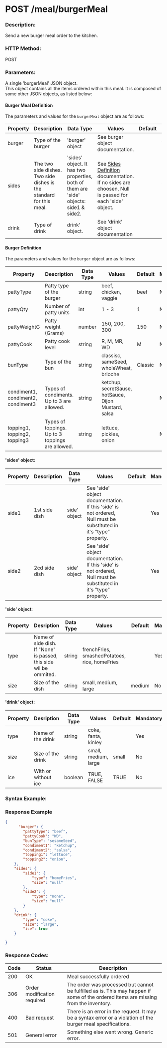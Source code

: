 # POST /meal/burgerMeal

### Description:
Send a new burger meal order to the kitchen.

### HTTP Method:
POST

### Parameters:
A single 'burgerMeal' JSON object.  
This object contains all the items ordered within this meal. It is composed of some other JSON objects, as listed below:

#### Burger Meal Definition

The parameters and values for the `burgerMeal` object are as follows:

| Property | Description | Data Type | Values | Default | Mandatory |
|---|---|---|---|---|---|
| burger | Type of the burger | 'burger' object | See burger object documentation. |   | Yes |
| sides | The two side dishes.   Two side dishes is the standard for this meal. | 'sides' object. It has two properties, both of them are 'side' objects:  side1 & side2. | See [Sides Definition](#sides-definition) documentation. If no sides are choosen, Null is passed for each 'side'   object. |  | Yes |
| drink | Type of drink | drink' object. | See 'drink' object documentation |   | No |

#### Burger Definition

The parameters and values for the `burger` object are as follows:


| Property | Description | Data Type | Values | Default | Mandatory |
|---|---|---|---|---|---|
| pattyType | Patty type of the   burger | string | beef, chicken, vaggie | beef | No |
| pattyQty | Number of patty units | int | 1 - 3 | 1 | No |
| pattyWeightG | Patty weight (Grams) | number | 150, 200, 300 | 150 | No |
| pattyCook | Patty cook level | string | R, M, MR, WD | M | No |
| bunType | Type of the bun | string | classisc,  sameSeed, wholeWheat, brioche | Classic | No |
| condiment1,   condiment2, condiment3 | Types of  condiments. Up to 3  are allowed. | string | ketchup, secretSause,   hotSauce, Dijon Mustard, salsa |  | No |
| topping1,   topping2, topping3 | Types of toppings. Up to 3   toppings are allowed. | string | lettuce, pickles, onion |  | NO |

#### 'sides' object:

| Property | Description | Data   Type | Values | Default | Mandatory |
|---|---|---|---|---|---|
| side1 | 1st side dish | side' object | See 'side' object   documentation. If this 'side' is not ordered, Null must be substituted in   it's "type" property. |  | Yes |
| side2 | 2cd side dish | side' object | See 'side'   object documentation. If this 'side' is not ordered, Null must be substituted   in it's "type" property. |  | Yes |

#### 'side' object:

| Property | Desription | Data Type | Values | Default | Mandatory |
|---|---|---|---|---|---|
| type | Name of side dish. If   "None" is passed, this side wil be ommited. | string | frenchFries,   smashedPotatoes, rice, homeFries |  | Yes |
| size | Size of the dish | string | small, medium, large | medium | No |

#### 'drink' object:

| Property | Desription | Data Type | Values | Default | Mandatory |
|---|---|---|---|---|---|
| type | Name of the drink | string | coke, fanta, kinley |  | Yes |
| size | Size of the drink | string | small, medium, large | small | No |
| ice | With or without ice | boolean | TRUE, FALSE | TRUE | No |


### Syntax Example:
### Response Example

``` JSON
{
	  "burger": {
		"pattyType": "beef",		
		"pattyCook": "WD",
		"bunType": "sesameSeed",
		"condiment1": "ketchup",
		"condiment2": "salsa",
		"topping1": "lettuce",
		"topping2": "onion",		
	},
	"sides": {
		"side1": {
			"type": "homeFries",
			"size": "null"
		},
		"side2": {
			"type": "none",
			"size": "null"
		}
	},
	"drink": {
		"type": "coke",
		"size": "large",
		"ice": true
	}

}
```

### Response Codes:

| **Code** | **Status** | **Description** |
|---|---|---|
| 200 | OK | Meal successfully ordered  |
| 306 | Order modification required | The order was processed but cannot  be fulfilled as is. This may happen if some of the ordered items are missing from the inventory. |
| 400 | Bad request | There is an error in the request. It may be a syntax error or a violation of the burger meal specifications. |
| 501 | General error | Something else went wrong. Generic error. |




